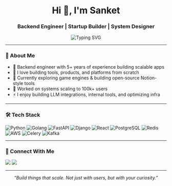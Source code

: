 <h1 align="center">Hi 👋, I'm Sanket</h1>
<h3 align="center">Backend Engineer | Startup Builder | System Designer</h3>

<p align="center">
  <img src="https://readme-typing-svg.herokuapp.com?font=Fira+Code&size=22&pause=1000&center=true&vCenter=true&width=440&lines=Backend+Engineer+%7C+Builder+%7C+Startup+Enthusiast;Python+%7C+Golang+%7C+React+%7C+AWS+%7C+LLMs+%7C+Postgres" alt="Typing SVG" />
</p>

---

### 🧠 About Me

- 🔧 Backend engineer with 5+ years of experience building scalable apps  
- 🧪 I love building tools, products, and platforms from scratch  
- 🧩 Currently exploring game engines & building open-source Notion-style tools  
- 🚀 Worked on systems scaling to 100k+ users  
- ⚡ I enjoy building LLM integrations, internal tools, and optimizing infra  

---

### 🛠️ Tech Stack

![Python](https://img.shields.io/badge/-Python-333?style=for-the-badge&logo=python)
![Golang](https://img.shields.io/badge/-Golang-333?style=for-the-badge&logo=go)
![FastAPI](https://img.shields.io/badge/-FastAPI-333?style=for-the-badge&logo=fastapi)
![Django](https://img.shields.io/badge/-Django-333?style=for-the-badge&logo=django)
![React](https://img.shields.io/badge/-React-333?style=for-the-badge&logo=react)
![PostgreSQL](https://img.shields.io/badge/-PostgreSQL-333?style=for-the-badge&logo=postgresql)
![Redis](https://img.shields.io/badge/-Redis-333?style=for-the-badge&logo=redis)
![AWS](https://img.shields.io/badge/-AWS-333?style=for-the-badge&logo=amazonaws)
![Celery](https://img.shields.io/badge/-Celery-333?style=for-the-badge&logo=celery)
![Kafka](https://img.shields.io/badge/-Kafka-333?style=for-the-badge&logo=apachekafka)

---

### 🔗 Connect With Me

<p align="left">
  <a href="https://www.linkedin.com/in/sanket8088" target="_blank"><img src="https://img.shields.io/badge/LinkedIn-%230077B5?style=for-the-badge&logo=linkedin&logoColor=white"/></a>
  <a href="mailto:sanket.nihal@gmail.com"><img src="https://img.shields.io/badge/Email-%23D14836?style=for-the-badge&logo=gmail&logoColor=white"/></a>
</p>

---

<p align="center">
  <i>“Build things that scale. Not just with users, but with your curiosity.”</i>
</p>
